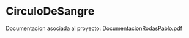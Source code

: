 # CirculoDeSangre

Documentacion asociada al proyecto: [DocumentacionRodasPablo.pdf](https://github.com/prodass/CirculoDeSangre/files/8541274/DocumentacionRodasPablo.pdf)
